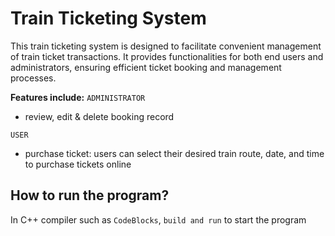 # Train Ticketing System
This train ticketing system is designed to facilitate convenient management of train ticket transactions. It provides functionalities for both end users and administrators, ensuring efficient ticket booking and management processes.

**Features include:**
`ADMINISTRATOR`
- review, edit & delete booking record

`USER`
- purchase ticket: users can select their desired train route, date, and time to purchase tickets online

## How to run the program?
In C++ compiler such as `CodeBlocks`, `build and run` to start the program
